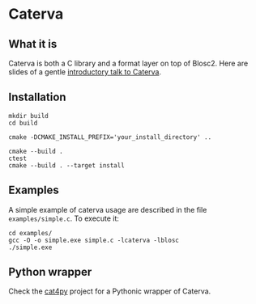 # Caterva

## What it is

Caterva is both a C library and a format layer on top of Blosc2.  Here are slides of a gentle [introductory talk to Caterva](http://blosc.org/docs/Caterva-HDF5-Workshop.pdf).


## Installation

```
mkdir build
cd build
```
```
cmake -DCMAKE_INSTALL_PREFIX='your_install_directory' ..
```
```
cmake --build .
ctest
cmake --build . --target install
```

## Examples

A simple example of caterva usage are described in the file `examples/simple.c`. To execute it:

```
cd examples/
gcc -O -o simple.exe simple.c -lcaterva -lblosc
./simple.exe
```

## Python wrapper

Check the [cat4py](https://github.com/Blosc/cat4py) project for a Pythonic wrapper of Caterva.
